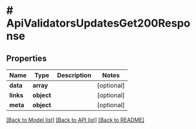 # # ApiValidatorsUpdatesGet200Response

## Properties

Name | Type | Description | Notes
------------ | ------------- | ------------- | -------------
**data** | **array** |  | [optional]
**links** | **object** |  | [optional]
**meta** | **object** |  | [optional]

[[Back to Model list]](../../README.md#models) [[Back to API list]](../../README.md#endpoints) [[Back to README]](../../README.md)
